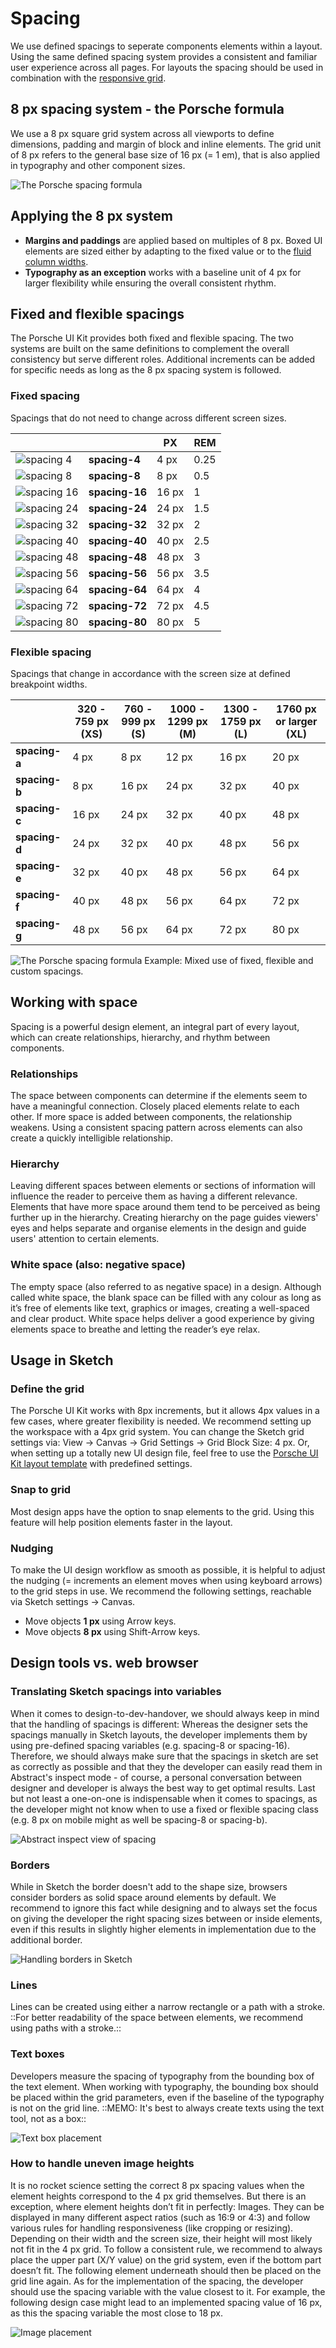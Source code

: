 # Spacing

We use defined spacings to seperate components elements within a layout. Using the same defined spacing system provides a consistent and familiar user experience across all pages. For layouts the spacing should be used in combination with the [responsive grid](/#/web/components/layout/grid).

## 8 px spacing system - the Porsche formula
We use a 8 px square grid system across all viewports to define dimensions, padding and margin of block and inline elements. The grid unit of 8 px refers to
the general base size of 16 px (= 1 em), that is also applied in typography and other component sizes.

![The Porsche spacing formula](./assets/spacings-formula.png)


## Applying the 8 px system

- **Margins and paddings** are applied based on multiples of 8 px. Boxed UI elements are sized either by adapting to the fixed value or to the [fluid column widths](/#/web/components/layout/grid).
- **Typography as an exception** works with a baseline unit of 4 px for larger flexibility while ensuring the overall consistent rhythm.

## Fixed and flexible spacings

The Porsche UI Kit provides both fixed and flexible spacing. The two systems are built on the same definitions to complement the overall consistency but serve different roles. Additional increments can be added for specific needs as long as the 8 px spacing system is followed.

### Fixed spacing 
Spacings that do not need to change across different screen sizes.

|       	                                |                	| PX     	| REM 	|
|----------------------------------------	|---------------	|-------	|------	|
| ![spacing 4](./assets/spacing-4.png)    | **spacing-4**  	| 4 px  	| 0.25 	|  
| ![spacing 8](./assets/spacing-8.png)    | **spacing-8**  	| 8 px  	| 0.5  	| 
| ![spacing 16](./assets/spacing-16.png)  | **spacing-16** 	| 16 px 	| 1    	| 
| ![spacing 24](./assets/spacing-24.png)  |**spacing-24** 	| 24 px 	| 1.5  	| 
| ![spacing 32](./assets/spacing-32.png)  |**spacing-32** 	| 32 px 	| 2    	| 
| ![spacing 40](./assets/spacing-40.png)  |**spacing-40** 	| 40 px 	| 2.5  	| 
| ![spacing 48](./assets/spacing-48.png)  |**spacing-48** 	| 48 px 	| 3    	| 
| ![spacing 56](./assets/spacing-56.png)  |**spacing-56** 	| 56 px 	| 3.5  	| 
| ![spacing 64](./assets/spacing-64.png)  |**spacing-64** 	| 64 px 	| 4    	| 
| ![spacing 72](./assets/spacing-72.png)  |**spacing-72** 	| 72 px 	| 4.5  	| 
| ![spacing 80](./assets/spacing-80.png)  |**spacing-80** 	| 80 px 	| 5    	| 

### Flexible spacing 
Spacings that change in accordance with the screen size at defined breakpoint widths.

|               | 320 - 759 px (XS)| 760 - 999 px (S) | 1000 - 1299 px (M) | 1300 - 1759 px (L) | 1760  px or larger (XL) |
| ------------- | ---------------- | ---------------- | ------------------ | ------------------ | ----------------------- |
| **spacing-a** | 4 px             | 8 px             | 12 px              | 16 px              | 20 px                   |
| **spacing-b** | 8 px             | 16 px            | 24 px              | 32 px              | 40 px                   |
| **spacing-c** | 16 px            | 24 px            | 32 px              | 40 px              | 48 px                   |
| **spacing-d** | 24 px            | 32 px            | 40 px              | 48 px              | 56 px                   |
| **spacing-e** | 32 px            | 40 px            | 48 px              | 56 px              | 64 px                   |
| **spacing-f** | 40 px            | 48 px            | 56 px              | 64 px              | 72 px                   |
| **spacing-g** | 48 px            | 56 px            | 64 px              | 72 px              | 80 px                   |

![The Porsche spacing formula](./assets/spacings-example-02.png)
Example: Mixed use of fixed, flexible and custom spacings.

## Working with space 

Spacing is a powerful design element, an integral part of every layout, which can create relationships, hierarchy, and rhythm between components.

### Relationships

The space between components can determine if the elements
seem to have a meaningful connection. Closely placed elements relate to each
other. If more space is added between components, the relationship weakens. Using a consistent spacing pattern across elements can also create a quickly
intelligible relationship.

### Hierarchy

Leaving different spaces between elements or sections of
information will influence the reader to perceive them as having a different
relevance. Elements that have more space around them tend to be perceived as being
further up in the hierarchy. Creating hierarchy on the page guides viewers' eyes and helps
separate and organise elements in the design and guide users' attention to
certain elements.

### White space (also: negative space)

The empty space (also referred to as negative space) in a
design. Although called white space, the blank space can be filled with any colour
as long as it’s free of elements like text, graphics or images, creating a
well-spaced and clear product. White space helps deliver a good experience by
giving elements space to breathe and letting the reader’s eye relax.

## Usage in Sketch

### Define the grid
The Porsche UI Kit works with 8px
increments, but it allows 4px values in a few cases, where greater flexibility is
needed. We recommend setting up the workspace with a 4px grid system. You can
change the Sketch grid settings via: View → Canvas → Grid Settings → Grid Block
Size: 4 px. Or, when setting up a totally new UI design file, feel free to use
the [Porsche UI Kit layout template](http://ui.porsche.com/latest/porsche-ui-kit-layout-template.sketch) with predefined settings.

### Snap to grid
Most design apps have the option to snap elements to the grid.
Using this feature will help position elements faster in the layout.

### Nudging
To make the UI design workflow as smooth as possible, it is helpful to adjust
the nudging (= increments an element moves when using keyboard arrows) to the
grid steps in use. We recommend the following settings, reachable via Sketch
settings → Canvas.

- Move objects **1 px** using Arrow keys. 
- Move objects **8 px** using Shift-Arrow keys.

## Design tools vs. web browser

### Translating Sketch spacings into variables 

When it comes to design-to-dev-handover, we should always keep in mind that the handling of
spacings is different: Whereas the designer sets the spacings manually in Sketch
layouts, the developer implements them by using pre-defined spacing variables
(e.g. spacing-8 or spacing-16). Therefore, we should always make sure that the
spacings in sketch are set as correctly as possible and that they the developer
can easily read them in Abstract's inspect mode - of course, a personal
conversation between designer and developer is always the best way to get
optimal results. Last but not least a one-on-one is indispensable when it comes
to spacings, as the developer might not know when to use a fixed or flexible
spacing class (e.g. 8 px on mobile might as well be spacing-8 or spacing-b).

![Abstract inspect view of spacing](./assets/spacings-inspect.png)

### Borders
While in Sketch the border doesn't add to the shape size, browsers
consider borders as solid space around elements by default. We recommend to
ignore this fact while designing and to always set the focus on giving the developer
the right spacing sizes between or inside elements, even if this results in
slightly higher elements in implementation due to the additional border.

![Handling borders in Sketch](./assets/spacings-borders.png)

### Lines
Lines can be created using either a narrow rectangle or a path
with a stroke. ::For better readability of the space between elements, we
recommend using paths with a stroke.::

### Text boxes
Developers measure the spacing of typography from the bounding box
of the text element. When working with typography, the bounding box should be
placed within the grid parameters, even if the baseline of the typography is not
on the grid line. ::MEMO: It's best to always create texts using the text tool, not as a
box::

![Text box placement](./assets/spacings-bounding-box.png)

### How to handle uneven image heights
It is no rocket science setting the correct 8 px spacing values when the element
heights correspond to the 4 px grid themselves. But there is an exception, where
element heights don’t fit in perfectly: Images. They can be displayed in many
different aspect ratios (such as 16:9 or 4:3) and follow various rules for
handling responsiveness (like cropping or resizing). Depending on their width
and the screen size, their height will most likely not fit in the 4 px grid. To
follow a consistent rule, we recommend to always place the upper part (X/Y
value) on the grid system, even if the bottom part doesn’t fit. The following
element underneath should then be placed on the grid line again. As for the
implementation of the spacing, the developer should use the spacing variable
with the value closest to it. For example, the following design case might lead
to an implemented spacing value of 16 px, as this the spacing variable the most
close to 18 px.

![Image placement](./assets/spacing-images.png)